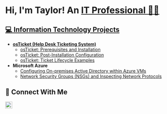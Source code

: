 <h1>Hi, I'm Taylor! An <a href="https://linkedin.com/in/taylor-stuckey">IT Professional 👩‍💻</h1>

<h2>💻 Information Technology Projects</h2>

- <b>osTicket (Help Desk Ticketing System)</b>
  - [osTicket: Prerequisites and Installation](https://github.com/taylorstuckey/osticket-prereqs)
  - [osTicket: Post-Installation Configuration](https://github.com/taylorstuckey/post-install-config)
  - [osTicket: Ticket Lifecycle Examples](https://github.com/taylorstuckey/ticket-lifecycle)
- <b>Microsoft Azure</b>
  - [Configuring On-premises Active Directory within Azure VMs](https://github.com/taylorstuckey/configure-ad)
  - [Network Security Groups (NSGs) and Inspecting Network Protocols](https://github.com/taylorstuckey/azure-network-protocols)

<h2>📲 Connect With Me</h2>

[<img align="left" alt="Josh | LinkedIn" width="22px" src="https://cdn.jsdelivr.net/npm/simple-icons@v3/icons/linkedin.svg" />][linkedin]

[linkedin]: https://linkedin.com/in/taylor-stuckey
